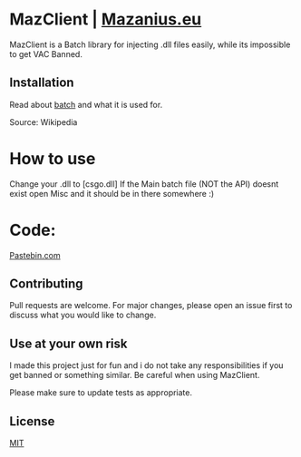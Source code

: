 # MazClient | [Mazanius.eu](https://www.mazanius.eu)

MazClient is a Batch library for injecting .dll files easily, while its impossible to get VAC Banned.

## Installation

Read about [batch](https://en.wikipedia.org/wiki/Batch_file) and what it is used for.

Source: Wikipedia

# How to use

Change your .dll to [csgo.dll]
If the Main batch file (NOT the API) doesnt exist open Misc and it should be in there somewhere :)


# Code:

[Pastebin.com](https://pastebin.com/KDntE4Ms)



## Contributing

Pull requests are welcome. For major changes, please open an issue first
to discuss what you would like to change.

## Use at your own risk

I made this project just for fun and i do not take any responsibilities if you get banned or something similar. Be careful when using MazClient. 

Please make sure to update tests as appropriate.

## License

[MIT](https://choosealicense.com/licenses/mit/)
